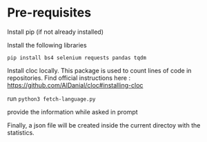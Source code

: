 # Pre-requisites

Install pip (if not already installed)

Install the following libraries

`pip install bs4 selenium requests pandas tqdm`

Install cloc locally. This package is used to count lines of code in repositories. Find official instructions here : https://github.com/AlDanial/cloc#installing-cloc

run `python3 fetch-language.py`

provide the information while asked in prompt

Finally, a json file will be created inside the current directoy with the statistics.